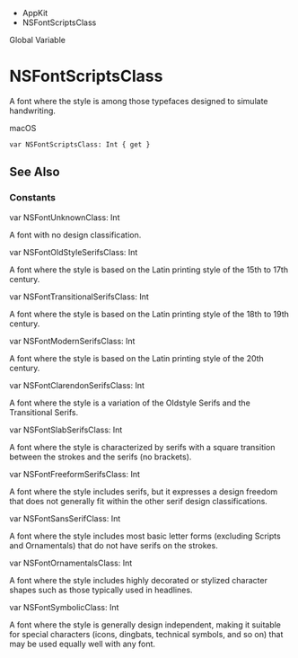 

- AppKit
-  NSFontScriptsClass 

Global Variable

# NSFontScriptsClass

A font where the style is among those typefaces designed to simulate handwriting.

macOS

``` source
var NSFontScriptsClass: Int { get }
```

## See Also

### Constants

var NSFontUnknownClass: Int

A font with no design classification.

var NSFontOldStyleSerifsClass: Int

A font where the style is based on the Latin printing style of the 15th to 17th century.

var NSFontTransitionalSerifsClass: Int

A font where the style is based on the Latin printing style of the 18th to 19th century.

var NSFontModernSerifsClass: Int

A font where the style is based on the Latin printing style of the 20th century.

var NSFontClarendonSerifsClass: Int

A font where the style is a variation of the Oldstyle Serifs and the Transitional Serifs.

var NSFontSlabSerifsClass: Int

A font where the style is characterized by serifs with a square transition between the strokes and the serifs (no brackets).

var NSFontFreeformSerifsClass: Int

A font where the style includes serifs, but it expresses a design freedom that does not generally fit within the other serif design classifications.

var NSFontSansSerifClass: Int

A font where the style includes most basic letter forms (excluding Scripts and Ornamentals) that do not have serifs on the strokes.

var NSFontOrnamentalsClass: Int

A font where the style includes highly decorated or stylized character shapes such as those typically used in headlines.

var NSFontSymbolicClass: Int

A font where the style is generally design independent, making it suitable for special characters (icons, dingbats, technical symbols, and so on) that may be used equally well with any font.

